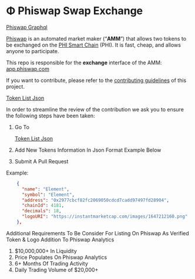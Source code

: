 # Φ Phiswap Swap Exchange

<p><a href="https://graph.phiswap.com/subgraphs/name/exchange/graphql">Phiswap Graphql</a></p>

[Phiswap](https://phiswap.com/) is an automated market maker (“**AMM**”) that allows two tokens to be exchanged on the [PHI Smart Chain](https://phi.network) (PHI). It is fast, cheap, and allows anyone to participate.

This repo is responsible for the **exchange** interface of the AMM: [app.phiswap.com](https://app.phiswap.com/)

If you want to contribute, please refer to the [contributing guidelines](./CONTRIBUTING.md) of this project.

<p><a href="https://github.com/Phinetwork/phiswap/blob/main/phiswap.json">Token List Json</a></p>

In order to streamline the review of the contribution we ask you
to ensure the following steps have been taken:

1. Go To <p><a href="https://github.com/Phinetwork/phiswap/blob/main/phiswap.json">Token List Json</a></p>

2. Add New Tokens Information In Json Format Example Below
3. Submit A Pull Request 

Example:

```json
    {
      "name": "Element",
      "symbol": "Element",
      "address": "0x2977cbcf82fc2069050cdcd7cadd97497fd28904",
      "chainId": 4181,
      "decimals": 18,
      "logoURI": "https://instantmarketcap.com/images/1647212160.png"
    },

```
Additional Requirements To Be Consider For Listing On Phiswap As Verified Token & Logo Addition To Phiswap Analytics 
1. $10,000,000+ In Liquidity 
2. Price Populates On Phiswap Analytics
3. 6+ Months Of Trading Activity
4. Daily Trading Volume of $20,000+

